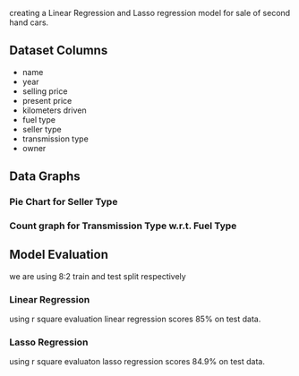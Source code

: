creating a Linear Regression and Lasso regression model for sale of second hand cars.

## Dataset Columns

* name
* year
* selling price
* present price
* kilometers driven
* fuel type
* seller type
* transmission type
* owner

## Data Graphs

### Pie Chart for Seller Type

### Count graph for Transmission Type w.r.t. Fuel Type

## Model Evaluation

we are using 8:2 train and test split respectively

### Linear Regression

using r square evaluation linear regression scores 85% on test data.

### Lasso Regression

using r square evaluaton lasso regression scores 84.9% on test data.


